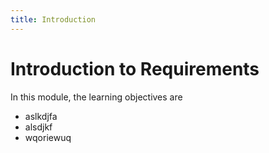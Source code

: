 ```yaml
---
title: Introduction
---
```


# Introduction to Requirements

In this module, the learning objectives are

* aslkdjfa
* alsdjkf
* wqoriewuq